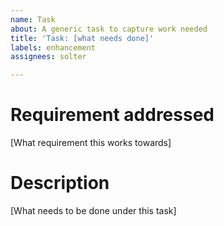 ```yaml
---
name: Task
about: A generic task to capture work needed
title: 'Task: [what needs done]'
labels: enhancement
assignees: solter

---
```


# Requirement addressed
[What requirement this works towards]

# Description
[What needs to be done under this task]
